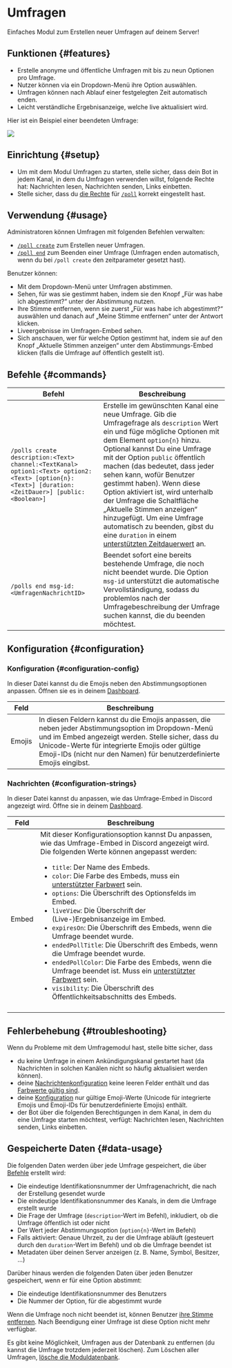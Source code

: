 # Umfragen

Einfaches Modul zum Erstellen neuer Umfragen auf deinem Server!

<ModuleOverview moduleName="polls" />

## Funktionen {#features}

* Erstelle anonyme und öffentliche Umfragen mit bis zu neun Optionen pro Umfrage.
* Nutzer können via ein Dropdown-Menü ihre Option auswählen.
* Umfragen können nach Ablauf einer festgelegten Zeit automatisch enden.
* Leicht verständliche Ergebnisanzeige, welche live aktualisiert wird.

Hier ist ein Beispiel einer beendeten Umfrage:

![](@site/docs/assets/custom-bot/modules/polls/example.png)

## Einrichtung {#setup}

* Um mit dem Modul Umfragen zu starten, stelle sicher, dass dein Bot in jedem Kanal, in dem du Umfragen verwenden willst,
  folgende Rechte hat: Nachrichten lesen, Nachrichten senden, Links einbetten.
* Stelle sicher, dass du [die Rechte](./../../slash-commands) für [`/poll`](#commands) korrekt eingestellt hast.

## Verwendung {#usage}

Administratoren können Umfragen mit folgenden Befehlen verwalten:

* [`/poll create`](#commands) zum Erstellen neuer Umfragen.
* [`/poll end`](#commands) zum Beenden einer Umfrage (Umfragen enden automatisch, wenn du bei `/poll create` den zeitparameter gesetzt hast).

Benutzer können:

* Mit dem Dropdown-Menü unter Umfragen abstimmen.
* Sehen, für was sie gestimmt haben, indem sie den Knopf „Für was habe ich abgestimmt?“ unter der Abstimmung nutzen.
* Ihre Stimme entfernen, wenn sie zuerst „Für was habe ich abgestimmt?“ auswählen und danach auf „Meine Stimme entfernen“ unter der Antwort klicken.
* Liveergebnisse im Umfragen-Embed sehen.
* Sich anschauen, wer für welche Option gestimmt hat, indem sie auf den Knopf „Aktuelle
  Stimmen anzeigen“ unter dem Abstimmungs-Embed klicken (falls die Umfrage auf öffentlich gestellt ist).

## Befehle {#commands}

<SlashCommandExplanation />

| Befehl                                                                                                                                                 | Beschreibung                                                                                                 |
|--------------------------------------------------------------------------------------------------------------------------------------------------------|-----------------------------------------------------------------------------------------------------------------------------------------------------------------------------------------------------------------------------------------------------------------------------------------------------------------------------------------------------------------------------------------------------------------------------------------------------------------------------------------------------------------------------------------------|
| `/polls create description:<Text> channel:<TextKanal> option1:<Text> option2:<Text> [option{n}:<Text>] [duration:<ZeitDauer>] [public:<Boolean>]`      | Erstelle im gewünschten Kanal eine neue Umfrage. Gib die Umfragefrage als `description` Wert ein und füge mögliche Optionen mit dem Element `option{n}` hinzu. Optional kannst Du eine Umfrage mit der Option `public` öffentlich machen (das bedeutet, dass jeder sehen kann, wofür Benutzer gestimmt haben). Wenn diese Option aktiviert ist, wird unterhalb der Umfrage die Schaltfläche „Aktuelle Stimmen anzeigen“ hinzugefügt. Um eine Umfrage automatisch zu beenden, gibst du eine `duration` in einem [unterstützten Zeitdauerwert](./../../additional-features#durations) an. |
| `/polls end msg-id:<UmfragenNachrichtID>`                                                                                                              | Beendet sofort eine bereits bestehende Umfrage, die noch nicht beendet wurde. Die Option `msg-id` unterstützt die automatische Vervollständigung, sodass du problemlos nach der Umfragebeschreibung der Umfrage suchen kannst, die du beenden möchtest.                                                                                                                                                                                                                                                                            |

## Konfiguration {#configuration}

### Konfiguration {#configuration-config}

In dieser Datei kannst du die Emojis neben den Abstimmungsoptionen anpassen. Öffnen sie es in 
deinem [Dashboard](https://scnx.app/de/glink?page=bot/configuration?query=poll&file=polls|configs/config).

| Feld   | Beschreibung                                                                                                                                                                                                                                           |
|--------|--------------------------------------------------------------------------------------------------------------------------------------------------------------------------------------------------------------------------------------------------------|
| Emojis | In diesen Feldern kannst du die Emojis anpassen, die neben jeder Abstimmungsoption im Dropdown-Menü und im Embed angezeigt werden. Stelle sicher, dass du Unicode-Werte für integrierte Emojis oder gültige Emoji-IDs (nicht nur den Namen) für benutzerdefinierte Emojis eingibst.                                                                                                                                                                                                                               |

### Nachrichten {#configuration-strings}

In dieser Datei kannst du anpassen, wie das Umfrage-Embed in Discord angezeigt wird. Öffne sie in deinem
[Dashboard](https://scnx.app/de/glink?page=bot/configuration?query=poll&file=polls|configs/strings).

| Feld  | Beschreibung                                                                                                                                                                                                                                                                                                                                                                                                                                                                                                                                                                                                                                                                                                                                                                                                                                                                                                                                        |
|-------|-----------------------------------------------------------------------------------------------------------------------------------------------------------------------------------------------------------------------------------------------------------------------------------------------------------------------------------------------------------------------------------------------------------------------------------------------------------------------------------------------------------------------------------------------------------------------------------------------------------------------------------------------------------------------------------------------------------------------------------------------------------------------------------------------------------------------------------------------------------------------------------------------------------------------------------------------------|
| Embed | Mit dieser Konfigurationsoption kannst Du anpassen, wie das Umfrage-Embed in Discord angezeigt wird. Die folgenden Werte können angepasst werden: <ul><li><code>title</code>: Der Name des Embeds.</li><li><code>color</code>: Die Farbe des Embeds, muss ein <a href="../../additional-features#embed-colors">unterstützter Farbwert</a> sein.</li><li><code>options</code>: Die Überschrift des Optionsfelds im Embed.</li><li><code>liveView</code>: Die Überschrift der (Live-)Ergebnisanzeige im Embed.</li><li><code>expiresOn</code>: Die Überschrift des Embeds, wenn die Umfrage beendet wurde.</li><li><code>endedPollTitle</code>: Die Überschrift des Embeds, wenn die Umfrage beendet wurde.</li><li><code>endedPollColor</code>: Die Farbe des Embeds, wenn die Umfrage beendet ist. Muss ein <a href="../../additional-features#embed-colors">unterstützter Farbwert</a> sein.</li><li><code>visibility</code>: Die Überschrift des Öffentlichkeitsabschnitts des Embeds.</li></ul> 
                                                                                                                                      |

## Fehlerbehebung {#troubleshooting}

Wenn du Probleme mit dem Umfragemodul hast, stelle bitte sicher, dass

* du keine Umfrage in einem Ankündigungskanal gestartet hast (da Nachrichten in solchen Kanälen nicht so häufig aktualisiert werden können).
* deine [Nachrichtenkonfiguration](#configuration-strings) keine leeren Felder enthält und das [Farbwerte gültig sind](../../additional-features#embed-colors).    
* deine [Konfiguration](#configuration-config) nur gültige Emoji-Werte (Unicode für integrierte Emojis und Emoji-IDs für benutzerdefinierte Emojis) enthält.
* der Bot über die folgenden Berechtigungen in dem Kanal, in dem du eine Umfrage starten möchtest, verfügt: Nachrichten lesen, Nachrichten senden, Links einbetten.

## Gespeicherte Daten {#data-usage}

Die folgenden Daten werden über jede Umfrage gespeichert, die über [Befehle](#commands) erstellt wird:

* Die eindeutige Identifikationsnummer der Umfragenachricht, die nach der Erstellung gesendet wurde
* Die eindeutige Identifikationsnummer des Kanals, in dem die Umfrage erstellt wurde
* Die Frage der Umfrage (`description`-Wert im Befehl), inkludiert, ob die Umfrage öffentlich ist oder nicht
* Der Wert jeder Abstimmungsoption (`option{n}`-Wert im Befehl)
* Falls aktiviert: Genaue Uhrzeit, zu der die Umfrage abläuft (gesteuert durch den `duration`-Wert im Befehl) und ob die Umfrage beendet ist
* Metadaten über deinen Server anzeigen (z. B. Name, Symbol, Besitzer, ...)

Darüber hinaus werden die folgenden Daten über jeden Benutzer gespeichert, wenn er für eine Option abstimmt:

* Die eindeutige Identifikationsnummer des Benutzers
* Die Nummer der Option, für die abgestimmt wurde

Wenn die Umfrage noch nicht beendet ist, können Benutzer [ihre Stimme entfernen](#usage). Nach Beendigung einer Umfrage ist diese Option nicht mehr verfügbar.

Es gibt keine Möglichkeit, Umfragen aus der Datenbank zu entfernen (du kannst die Umfrage trotzdem jederzeit löschen). Zum
Löschen aller Umfragen, [lösche die Moduldatenbank](./../../additional-features#reset-module-database).
